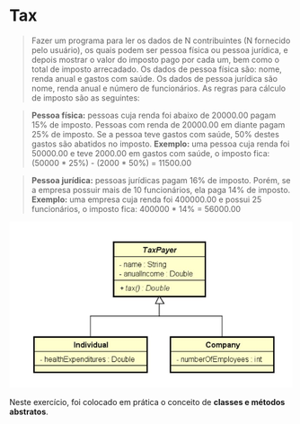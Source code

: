 # Tax

> Fazer um programa para ler os dados de N contribuintes (N fornecido pelo usuário), os quais podem ser pessoa física ou pessoa jurídica, e depois mostrar o valor do imposto pago por cada um, bem como o total de imposto arrecadado.
> Os dados de pessoa física são: nome, renda anual e gastos com saúde. Os dados de pessoa jurídica são nome, renda anual e número de funcionários. As regras para cálculo de imposto são as seguintes:

> **Pessoa física:** pessoas cuja renda foi abaixo de 20000.00 pagam 15% de imposto. Pessoas com renda de 20000.00 em diante pagam 25% de imposto. Se a pessoa teve gastos com saúde, 50% destes gastos são abatidos no imposto. **Exemplo:** uma pessoa cuja renda foi 50000.00 e teve 2000.00 em gastos com saúde, o imposto fica: (50000 * 25%) - (2000 * 50%) = 11500.00

> **Pessoa jurídica:** pessoas jurídicas pagam 16% de imposto. Porém, se a empresa possuir mais de 10 funcionários, ela paga 14% de imposto. **Exemplo:** uma empresa cuja renda foi 400000.00 e possui 25 funcionários, o imposto fica: 400000 * 14% = 56000.00

![ex_13](13.jpg)

Neste exercício, foi colocado em prática o conceito de __classes e métodos abstratos__.